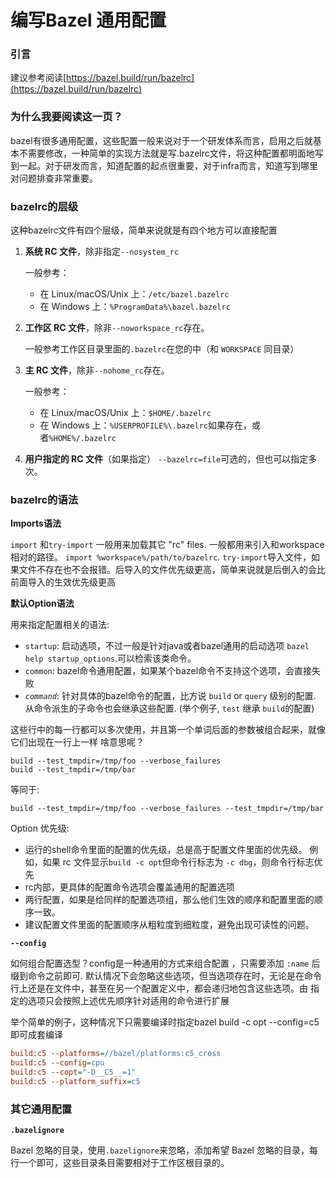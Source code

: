 # 编写Bazel 通用配置

### 引言

建议参考阅读[https://bazel.build/run/bazelrc](https://bazel.build/run/bazelrc)

### 为什么我要阅读这一页？

bazel有很多通用配置，这些配置一般来说对于一个研发体系而言，启用之后就基本不需要修改，一种简单的实现方法就是写.bazelrc文件，将这种配置都明面地写到一起。对于研发而言，知道配置的起点很重要，对于infra而言，知道写到哪里对问题排查非常重要。

### bazelrc的层级

这种bazelrc文件有四个层级，简单来说就是有四个地方可以直接配置

1.  **系统 RC 文件**，除非指定`--nosystem_rc`

    一般参考：

    * 在 Linux/macOS/Unix 上：`/etc/bazel.bazelrc`
    * 在 Windows 上：`%ProgramData%\bazel.bazelrc`
2.  **工作区 RC 文件**，除非`--noworkspace_rc`存在。

    一般参考工作区目录里面的`.bazelrc`在您的中（和 `WORKSPACE` 同目录）
3.  **主 RC 文件**，除非`--nohome_rc`存在。

    一般参考：

    * 在 Linux/macOS/Unix 上：`$HOME/.bazelrc`
    * 在 Windows 上：`%USERPROFILE%\.bazelrc`如果存在，或者`%HOME%/.bazelrc`
4. **用户指定的 RC 文件**（如果指定） `--bazelrc=file`可选的，但也可以指定多次。



### bazelrc的语法

**Imports语法**

`import` 和`try-import` 一般用来加载其它 "rc" files. 一般都用来引入和workspace相对的路径。 `import %workspace%/path/to/bazelrc`. `try-import`导入文件，如果文件不存在也不会报错。后导入的文件优先级更高，简单来说就是后倒入的会比前面导入的生效优先级更高

**默认Option语法**

用来指定配置相关的语法:

* `startup`: 启动选项，不过一般是针对java或者bazel通用的启动选项 `bazel help startup_options`.可以检索该类命令。
* `common`: bazel命令通用配置，如果某个bazel命令不支持这个选项，会直接失败
* _`command`_: 针对具体的bazel命令的配置，比方说 `build` or `query` 级别的配置. 从命令派生的子命令也会继承这些配置. (举个例子, `test` 继承 `build`的配置)

这些行中的每一行都可以多次使用，并且第一个单词后面的参数被组合起来，就像它们出现在一行上一样 啥意思呢？

```
build --test_tmpdir=/tmp/foo --verbose_failures
build --test_tmpdir=/tmp/bar
```

等同于:

```
build --test_tmpdir=/tmp/foo --verbose_failures --test_tmpdir=/tmp/bar
```

Option 优先级:

* 运行的shell命令里面的配置的优先级，总是高于配置文件里面的优先级。 例如，如果 rc 文件显示`build -c opt`但命令行标志为 `-c dbg`，则命令行标志优先
* rc内部，更具体的配置命令选项会覆盖通用的配置选项
* 两行配置，如果是给同样的配置选项组，那么他们生效的顺序和配置里面的顺序一致。
* 建议配置文件里面的配置顺序从粗粒度到细粒度，避免出现可读性的问题。

**`--config`**

如何组合配置选型？config是一种通用的方式来组合配置 ，只需要添加 `:name` 后缀到命令之前即可. 默认情况下会忽略这些选项，但当选项存在时，无论是在命令行上还是在文件中，甚至在另一个配置定义中，都会递归地包含这些选项。由 指定的选项只会按照上述优先顺序针对适用的命令进行扩展

举个简单的例子，这种情况下只需要编译时指定bazel build -c opt --config=c5即可成套编译

```ini
build:c5 --platforms=//bazel/platforms:c5_cross
build:c5 --config=cpu
build:c5 --copt="-D__C5__=1"
build:c5 --platform_suffix=c5

```

### 其它通用配置 <a href="#bazel-behavior-files" id="bazel-behavior-files"></a>

**`.bazelignore`**

Bazel 忽略的目录，使用`.bazelignore`来忽略，添加希望 Bazel 忽略的目录，每行一个即可，这些目录条目需要相对于工作区根目录的。

